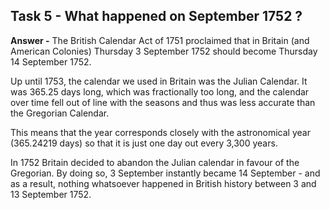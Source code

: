## Task 5 - What happened on September 1752 ?

**Answer -** The British Calendar Act of 1751 proclaimed that in Britain (and American Colonies) Thursday 3 September 1752 should become Thursday 14 September 1752.

Up until 1753, the calendar we used in Britain was the Julian Calendar. It was 365.25 days long, which was fractionally too long, and the calendar over time fell out of line with the seasons and thus was less accurate than the Gregorian Calendar.

This means that the year corresponds closely with the astronomical year (365.24219 days) so that it is just one day out every 3,300 years.

In 1752 Britain decided to abandon the Julian calendar in favour of the Gregorian. By doing so, 3 September instantly became 14 September - and as a result, nothing whatsoever happened in British history between 3 and 13 September 1752.